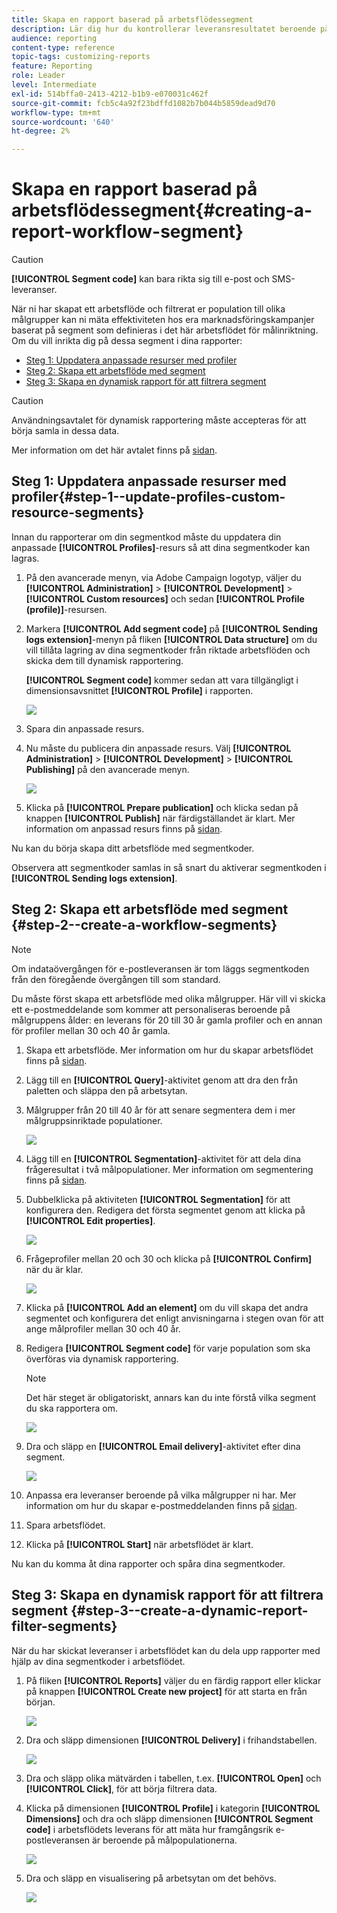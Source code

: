 ```yaml
---
title: Skapa en rapport baserad på arbetsflödessegment
description: Lär dig hur du kontrollerar leveransresultatet beroende på arbetsflödenas segment i dina rapporter.
audience: reporting
content-type: reference
topic-tags: customizing-reports
feature: Reporting
role: Leader
level: Intermediate
exl-id: 514bffa0-2413-4212-b1b9-e070031c462f
source-git-commit: fcb5c4a92f23bdffd1082b7b044b5859dead9d70
workflow-type: tm+mt
source-wordcount: '640'
ht-degree: 2%

---
```


# Skapa en rapport baserad på arbetsflödessegment{#creating-a-report-workflow-segment}

>[!CAUTION]
> **[!UICONTROL Segment code]** kan bara rikta sig till e-post och SMS-leveranser.

När ni har skapat ett arbetsflöde och filtrerat er population till olika målgrupper kan ni mäta effektiviteten hos era marknadsföringskampanjer baserat på segment som definieras i det här arbetsflödet för målinriktning.
Om du vill inrikta dig på dessa segment i dina rapporter:

* [Steg 1: Uppdatera anpassade resurser med profiler](#step-1--update-profiles-custom-resource-segments)
* [Steg 2: Skapa ett arbetsflöde med segment](#step-2--create-a-workflow-segments)
* [Steg 3: Skapa en dynamisk rapport för att filtrera segment](#step-3--create-a-dynamic-report-filter-segments)

>[!CAUTION]
>Användningsavtalet för dynamisk rapportering måste accepteras för att börja samla in dessa data.
>
>Mer information om det här avtalet finns på [sidan](../../reporting/using/about-dynamic-reports.md#dynamic-reporting-usage-agreement).

## Steg 1: Uppdatera anpassade resurser med profiler{#step-1--update-profiles-custom-resource-segments}

Innan du rapporterar om din segmentkod måste du uppdatera din anpassade **[!UICONTROL Profiles]**-resurs så att dina segmentkoder kan lagras.

1. På den avancerade menyn, via Adobe Campaign logotyp, väljer du **[!UICONTROL Administration]** > **[!UICONTROL Development]** > **[!UICONTROL Custom resources]** och sedan **[!UICONTROL Profile (profile)]**-resursen.
1. Markera **[!UICONTROL Add segment code]** på **[!UICONTROL Sending logs extension]**-menyn på fliken **[!UICONTROL Data structure]** om du vill tillåta lagring av dina segmentkoder från riktade arbetsflöden och skicka dem till dynamisk rapportering.

   **[!UICONTROL Segment code]** kommer sedan att vara tillgängligt i dimensionsavsnittet **[!UICONTROL Profile]** i rapporten.

   ![](assets/report_segment_4.png)

1. Spara din anpassade resurs.

1. Nu måste du publicera din anpassade resurs.
Välj **[!UICONTROL Administration]** > **[!UICONTROL Development]** > **[!UICONTROL Publishing]** på den avancerade menyn.

   ![](assets/custom_profile_7.png)

1. Klicka på **[!UICONTROL Prepare publication]** och klicka sedan på knappen **[!UICONTROL Publish]** när färdigställandet är klart. Mer information om anpassad resurs finns på [sidan](../../developing/using/updating-the-database-structure.md).

Nu kan du börja skapa ditt arbetsflöde med segmentkoder.

Observera att segmentkoder samlas in så snart du aktiverar segmentkoden i **[!UICONTROL Sending logs extension]**.

## Steg 2: Skapa ett arbetsflöde med segment {#step-2--create-a-workflow-segments}

>[!NOTE]
>Om indataövergången för e-postleveransen är tom läggs segmentkoden från den föregående övergången till som standard.

Du måste först skapa ett arbetsflöde med olika målgrupper. Här vill vi skicka ett e-postmeddelande som kommer att personaliseras beroende på målgruppens ålder: en leverans för 20 till 30 år gamla profiler och en annan för profiler mellan 30 och 40 år gamla.

1. Skapa ett arbetsflöde. Mer information om hur du skapar arbetsflödet finns på [sidan](../../automating/using/building-a-workflow.md).

1. Lägg till en **[!UICONTROL Query]**-aktivitet genom att dra den från paletten och släppa den på arbetsytan.

1. Målgrupper från 20 till 40 år för att senare segmentera dem i mer målgruppsinriktade populationer.

   ![](assets/report_segment_1.png)

1. Lägg till en **[!UICONTROL Segmentation]**-aktivitet för att dela dina frågeresultat i två målpopulationer. Mer information om segmentering finns på [sidan](../../automating/using/segmentation.md).

1. Dubbelklicka på aktiviteten **[!UICONTROL Segmentation]** för att konfigurera den. Redigera det första segmentet genom att klicka på **[!UICONTROL Edit properties]**.

   ![](assets/report_segment_7.png)

1. Frågeprofiler mellan 20 och 30 och klicka på **[!UICONTROL Confirm]** när du är klar.

   ![](assets/report_segment_8.png)

1. Klicka på **[!UICONTROL Add an element]** om du vill skapa det andra segmentet och konfigurera det enligt anvisningarna i stegen ovan för att ange målprofiler mellan 30 och 40 år.

1. Redigera **[!UICONTROL Segment code]** för varje population som ska överföras via dynamisk rapportering.

   >[!NOTE]
   >Det här steget är obligatoriskt, annars kan du inte förstå vilka segment du ska rapportera om.

   ![](assets/report_segment_9.png)

1. Dra och släpp en **[!UICONTROL Email delivery]**-aktivitet efter dina segment.

   ![](assets/report_segment_3.png)

1. Anpassa era leveranser beroende på vilka målgrupper ni har. Mer information om hur du skapar e-postmeddelanden finns på [sidan](../../designing/using/designing-content-in-adobe-campaign.md).

1. Spara arbetsflödet.

1. Klicka på **[!UICONTROL Start]** när arbetsflödet är klart.

Nu kan du komma åt dina rapporter och spåra dina segmentkoder.

## Steg 3: Skapa en dynamisk rapport för att filtrera segment {#step-3--create-a-dynamic-report-filter-segments}

När du har skickat leveranser i arbetsflödet kan du dela upp rapporter med hjälp av dina segmentkoder i arbetsflödet.

1. På fliken **[!UICONTROL Reports]** väljer du en färdig rapport eller klickar på knappen **[!UICONTROL Create new project]** för att starta en från början.

   ![](assets/custom_profile_18.png)
1. Dra och släpp dimensionen **[!UICONTROL Delivery]** i frihandstabellen.

   ![](assets/report_segment_5.png)

1. Dra och släpp olika mätvärden i tabellen, t.ex. **[!UICONTROL Open]** och **[!UICONTROL Click]**, för att börja filtrera data.
1. Klicka på dimensionen **[!UICONTROL Profile]** i kategorin **[!UICONTROL Dimensions]** och dra och släpp dimensionen **[!UICONTROL Segment code]** i arbetsflödets leverans för att mäta hur framgångsrik e-postleveransen är beroende på målpopulationerna.

   ![](assets/report_segment_6.png)

1. Dra och släpp en visualisering på arbetsytan om det behövs.

   ![](assets/report_segment_10.png)
